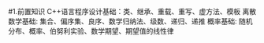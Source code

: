 #1.前置知识
    C++语言程序设计基础：类、继承、重载、重写、虚方法、模板
    离散数学基础: 集合、偏序集、良序、数学归纳法、级数、递归、递推
    概率基础: 随机分布、概率、伯努利实验、数学期望、期望值的线性律